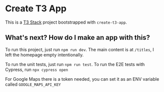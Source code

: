 # Create T3 App

This is a [T3 Stack](https://create.t3.gg/) project bootstrapped with `create-t3-app`.

## What's next? How do I make an app with this?

To run this project, just run `npm run dev`. The main content is at `/titles`, I left the homepage empty intentionally.

To run the unit tests, just run `npm run test`. To run the E2E tests with Cypress, run `npx cypress open`

For Google Maps there is a token needed, you can set it as an ENV variable called `GOOGLE_MAPS_API_KEY`
